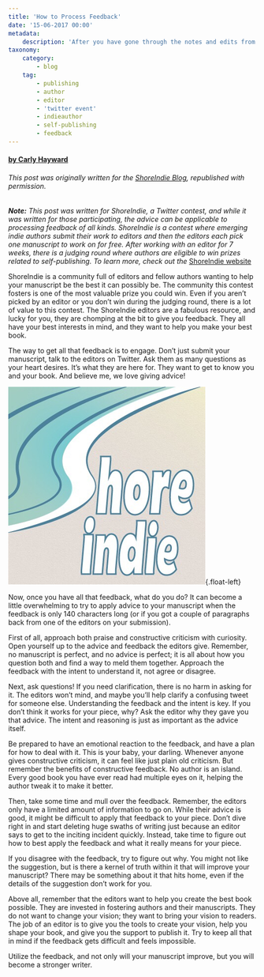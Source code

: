 ```yaml
---
title: 'How to Process Feedback'
date: '15-06-2017 00:00'
metadata:
    description: 'After you have gone through the notes and edits from either your editor, critique partner, or beta reader, it is time to find a way to incorporate their notes. Processing feedback is emotional and difficult. Take a look at our tips on how to handle it!'
taxonomy:
    category:
        - blog
    tag:
        - publishing
        - author
        - editor
        - 'twitter event'
        - indieauthor
        - self-publishing
        - feedback
---
```


#### [by Carly Hayward](http://booklighteditorial.com/team#carly)

###### This post was originally written for the [ShoreIndie Blog](https://shoreindie.blogspot.com/2017/06/how-to-process-feedback.html?target=_blank), republished with permission.

**_Note:_**
_This post was written for ShoreIndie, a Twitter contest, and while it was written for those participating, the advice can be applicable to processing feedback of all kinds. ShoreIndie is a contest where emerging indie authors submit their work to editors and then the editors each pick one manuscript to work on for free. After working with an editor for 7 weeks, there is a judging round where authors are eligible to win prizes related to self-publishing. To learn more, check out the_ [ShoreIndie website](https://shoreindie.blogspot.com/p/about.html?target=_blank)

ShoreIndie is a community full of editors and fellow authors wanting to help your manuscript be the best it can possibly be. The community this contest fosters is one of the most valuable prize you could win. Even if you aren’t picked by an editor or you don’t win during the judging round, there is a lot of value to this contest. The ShoreIndie editors are a fabulous resource, and lucky for you, they are chomping at the bit to give you feedback. They all have your best interests in mind, and they want to help you make your best book.

The way to get all that feedback is to engage. Don’t just submit your manuscript, talk to the editors on Twitter. Ask them as many questions as your heart desires. It’s what they are here for. They want to get to know you and your book. And believe me, we love giving advice! 

![ShoreIndie](Image%20uploaded%20from%20iOS.jpg?cropResize=300,300){.float-left}

Now, once you have all that feedback, what do you do? It can become a little overwhelming to try to apply advice to your manuscript when the feedback is only 140 characters long (or if you got a couple of paragraphs back from one of the editors on your submission).

First of all, approach both praise and constructive criticism with curiosity. Open yourself up to the advice and feedback the editors give. Remember, no manuscript is perfect, and no advice is perfect; it is all about how you question both and find a way to meld them together. Approach the feedback with the intent to understand it, not agree or disagree.

Next, ask questions! If you need clarification, there is no harm in asking for it. The editors won’t mind, and maybe you’ll help clarify a confusing tweet for someone else. Understanding the feedback and the intent is key. If you don’t think it works for your piece, why? Ask the editor why they gave you that advice. The intent and reasoning is just as important as the advice itself.

Be prepared to have an emotional reaction to the feedback, and have a plan for how to deal with it. This is your baby, your darling. Whenever anyone gives constructive criticism, it can feel like just plain old criticism. But remember the benefits of constructive feedback. No author is an island. Every good book you have ever read had multiple eyes on it, helping the author tweak it to make it better.

Then, take some time and mull over the feedback. Remember, the editors only have a limited amount of information to go on. While their advice is good, it might be difficult to apply that feedback to your piece. Don’t dive right in and start deleting huge swaths of writing just because an editor says to get to the inciting incident quickly. Instead, take time to figure out how to best apply the feedback and what it really means for your piece.

If you disagree with the feedback, try to figure out why. You might not like the suggestion, but is there a kernel of truth within it that will improve your manuscript? There may be something about it that hits home, even if the details of the suggestion don’t work for you.

Above all, remember that the editors want to help you create the best book possible. They are invested in fostering authors and their manuscripts. They do not want to change your vision; they want to bring your vision to readers. The job of an editor is to give you the tools to create your vision, help you shape your book, and give you the support to publish it. Try to keep all that in mind if the feedback gets difficult and feels impossible.

Utilize the feedback, and not only will your manuscript improve, but you will become a stronger writer.